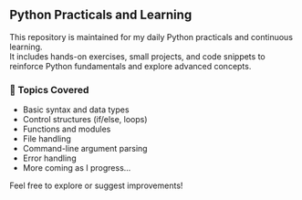## Python Practicals and Learning

This repository is maintained for my daily Python practicals and continuous learning.  
It includes hands-on exercises, small projects, and code snippets to reinforce Python fundamentals and explore advanced concepts.

### 🧠 Topics Covered
- Basic syntax and data types
- Control structures (if/else, loops)
- Functions and modules
- File handling
- Command-line argument parsing
- Error handling
- More coming as I progress...

Feel free to explore or suggest improvements!
